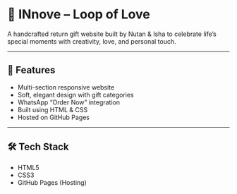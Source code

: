 # 🎁 INnove – Loop of Love

A handcrafted return gift website built by Nutan & Isha to celebrate life’s special moments with creativity, love, and personal touch.

---

## 🌟 Features
- Multi-section responsive website
- Soft, elegant design with gift categories
- WhatsApp “Order Now” integration
- Built using HTML & CSS
- Hosted on GitHub Pages
---

## 🛠 Tech Stack
- HTML5  
- CSS3  
- GitHub Pages (Hosting)


